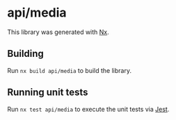 # api/media

This library was generated with [Nx](https://nx.dev).

## Building

Run `nx build api/media` to build the library.

## Running unit tests

Run `nx test api/media` to execute the unit tests via [Jest](https://jestjs.io).

